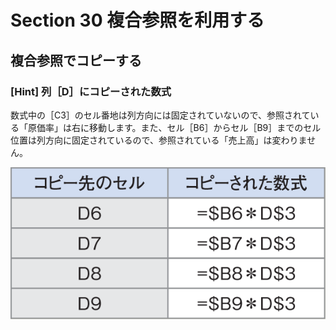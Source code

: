 # Section 30 複合参照を利用する

## 複合参照でコピーする

### [Hint] 列［D］にコピーされた数式

数式中の［C3］のセル番地は列方向には固定されていないので、参照されている「原価率」は右に移動します。また、セル［B6］からセル［B9］までのセル位置は列方向に固定されているので、参照されている「売上高」は変わりません。

![hint](007.png)
